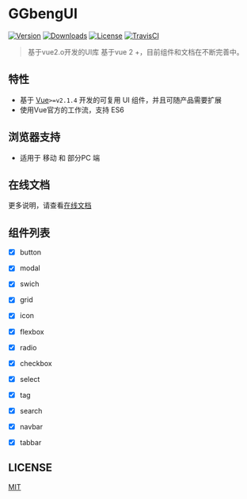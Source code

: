 # GGbengUI
[![Version](https://img.shields.io/npm/v/ggbeng-ui.svg)](https://www.npmjs.com/package/gui) [![Downloads](http://img.shields.io/npm/dm/ggbeng-ui.svg)](https://www.npmjs.com/package/ggbeng-ui) [![License](https://img.shields.io/npm/l/ggbeng-ui.svg?style=flat)](https://opensource.org/licenses/MIT) [![TravisCI](https://img.shields.io/badge/build-passing-brightgreen.svg)](https://travis-ci.org/XadillaX/ggbeng-ui) 
>基于vue2.o开发的UI库
>基于vue 2 +，目前组件和文档在不断完善中。

## 特性

- 基于 [Vue](http://vuejs.org/)`>=v2.1.4` 开发的可复用 UI 组件，并且可随产品需要扩展
- 使用Vue官方的工作流，支持 ES6

## 浏览器支持

- 适用于 移动 和 部分PC 端

## 在线文档
更多说明，请查看[在线文档](https://ggbeng1.github.io/GGbengUI/)

## 组件列表
- [x] button
- [x] modal
- [x] swich
- [x] grid
- [x] icon
- [x] flexbox
- [x] radio
- [x] checkbox
- [x] select
- [x] tag
- [x] search
- [x] navbar
- [x] tabbar



## LICENSE
[MIT](LICENSE)
